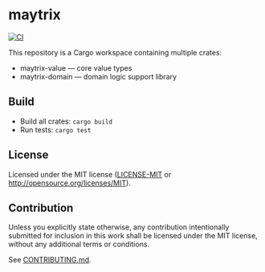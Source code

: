 # maytrix

[![CI](https://github.com/iSynaptic/maytrix-libs/workflows/CI/badge.svg)](https://github.com/iSynaptic/maytrix/actions)

This repository is a Cargo workspace containing multiple crates:

- maytrix-value — core value types
- maytrix-domain — domain logic support library

## Build

- Build all crates: `cargo build`
- Run tests: `cargo test`

## License

Licensed under the MIT license ([LICENSE-MIT](LICENSE-MIT) or http://opensource.org/licenses/MIT).

## Contribution

Unless you explicitly state otherwise, any contribution intentionally submitted
for inclusion in this work shall be licensed under the MIT license, without any additional terms or conditions.

See [CONTRIBUTING.md](CONTRIBUTING.md).
